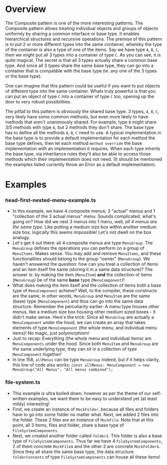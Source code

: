 # Overview

The Composite pattern is one of the more interesting patterns. The Composite pattern allows treating individual objects and groups of objects uniformly by sharing a common interface or base type. It enables hierarchical structures and recursive operations. The premise of this pattern is to put 2 or more different types into the same container, whereby the type of the container is also a type of one of the items. Say we have type `A`, `B`, `C`, then we might put all 3 types into a container of type `C`. As you can see, it is quite magical. The secret is that all 3 types actually share a common base type. And since all 3 types share the same base type, they can go into a container that is compatible with the base type (ie. any one of the 3 types or the base type).

One can imagine that this pattern could be useful if you want to put objects of different type into the same container. Whats truly powerful is that you can put an object of type `C` into a container of type `C` too, opening up the door to very robust possibilities.

The pitfall to this pattern is obviously the shared base type. 3 types, `A`, `B`, `C`, very likely have some common methods, but even more likely to have methods that aren't unanimously shared. For example, type `B` might share 3/5 methods with type `A`, but 2 methods they don't share. The base type has to define all the methods `A`, `B`, `C` need to use. A typical implementation in the base type is to provide a default implementation for each method the base type defines, then let each method `method override` the base implementation with an implementation it requires. When each type inherits the base type, via inheritance rules they'll also be able to access those methods which their implementation does not need. (It should be mentioned the examples listed currently throw an Error as a default implementation).

# Examples

### head-first-nested-menu-example.ts

-   In this example, we have 4 composite menus; 3 "actual" menus and 1 "collection of the 3 actual menus" menu. Sounds complicated, what's going on? How did we nest 3 menus into 1 menu, well, _all 4 menus are the same type_. Like putting a medium size box within another medium size box, logically this seems impossible! Let's not dwell on the box analogy.
-   Let's get it out there: all 4 composite menus are type `MenuGroup`. The `MenuGroup` defines the operations you can perform on a group of `MenuItems`. Makes sense. You may add and remove `MenuItems`, and these functionalities should belong to the group "owner" (`MenuGroup`). We haven't answered the question: how can you treat a collection of items and an item itself the same (storing it in a same data structure)? The answer is: by making the item (`MenuItem`) **and** the collection of items (`MenuGroup`) be of the same **base** type (`MenuComponent`)!
-   What does making the item itself and the collection of items both a base type of `MenuComponent` achieve? Well, to the compiler, these constructs are the same, in other words, `MenuGroup` and `MenuItem` are the same (base) type (`MenuComponent`) and thus can go into the same data structure. Remember the perculiarity earlier: A menu type houses other menus, like a medium size box housing other medium sized boxes - it didn't make sense. Here's the trick: Since all `MenuGroup` are actually a `MenuComponent` under the hood, we can create an array that takes elements of type `MenuComponent` (the whole menu, and individual menu items)! No magic, just polymorphism!
-   Just to recap: Everything (the whole menu and individual items) are `MenuComponents` under the hood. Since both `MenuItem` and `MenuGroup` are the same underlying type, they can sit in a collection of type `MenuComponent` together!
-   In line 158, `allMenus` can be type `MenuGroup` indeed, but if it helps clarity, this line of code also works: `const allMenus: MenuComponent = new MenuGroup("All Menus", "All menus combined");`

### file-system.ts

-   This example is ultra boiled down, however as per the theme of our self-written examples, we want them to be easy to understand yet (at least mildy) interesting!
-   First, we create an instance of `MockFolder`, because all files and folders have to go into some folder no matter what. Next, we added 2 files into the folder. These 2 files are an instance of `MockFile`. Note that at this point, all 3 items, files and folder, share a base type of `FileSystemComponents`.
-   Next, we created another folder called `folder2`. This folder is also a base type of `FileSystemComponents`. Thus far we have 4 `FileSystemComponents`, 2 of them concrete `MockFile`s and the other 2 are concrete `MockFolder`s. Since they all share the same base type, the data structure `folderContents` of type `FileSystemComponents` can house all these items!
